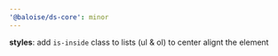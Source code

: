 ```yaml
---
'@baloise/ds-core': minor
---
```


**styles**: add `is-inside` class to lists (ul & ol) to center alignt the element
